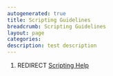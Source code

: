 ```yaml
---
autogenerated: true
title: Scripting Guidelines
breadcrumb: Scripting Guidelines
layout: page
categories: 
description: test description
---
```


1.  REDIRECT [Scripting Help](Scripting_Help)
